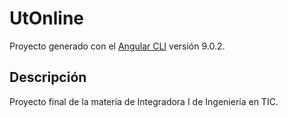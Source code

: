# UtOnline

Proyecto generado con el [Angular CLI](https://github.com/angular/angular-cli) versión 9.0.2.

## Descripción
Proyecto final de la materia de Integradora I de Ingeniería en TIC.
